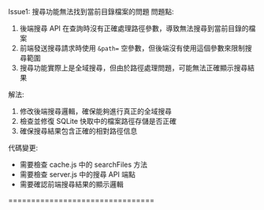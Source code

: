Issue1: 搜尋功能無法找到當前目錄檔案的問題
問題點: 
1. 後端搜尋 API 在查詢時沒有正確處理路徑參數，導致無法搜尋到當前目錄的檔案
2. 前端發送搜尋請求時使用 `&path=` 空參數，但後端沒有使用這個參數來限制搜尋範圍
3. 搜尋功能實際上是全域搜尋，但由於路徑處理問題，可能無法正確顯示搜尋結果

解法: 
1. 修改後端搜尋邏輯，確保能夠進行真正的全域搜尋
2. 檢查並修復 SQLite 快取中的檔案路徑存儲是否正確
3. 確保搜尋結果包含正確的相對路徑信息

代碼變更: 
- 需要檢查 cache.js 中的 searchFiles 方法
- 需要檢查 server.js 中的搜尋 API 端點
- 需要確認前端搜尋結果的顯示邏輯

================================